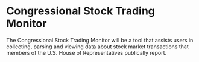 # Congressional Stock Trading Monitor

The Congressional Stock Trading Monitor will be a tool that assists users in collecting, parsing and viewing data about stock market transactions that members of the U.S. House of Representatives publically report.
